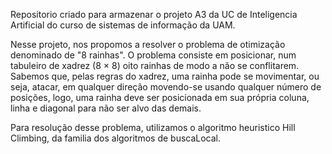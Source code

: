 Repositorio criado para armazenar o projeto A3 da UC de Inteligencia Artificial do curso de sistemas de informação da UAM.

Nesse projeto, nos propomos a resolver o problema de otimização denominado de "8 rainhas". O problema consiste em posicionar, num tabuleiro de xadrez (8 × 8) oito rainhas de modo a não se conflitarem. Sabemos que, pelas regras do xadrez, uma rainha pode se movimentar, ou seja, atacar, em qualquer direção movendo-se usando qualquer número de posições, logo, uma rainha deve ser posicionada em sua própria coluna, linha e diagonal para não ser alvo das demais.

Para resolução desse problema, utilizamos o algoritmo heuristico Hill Climbing, da familia dos algoritmos de buscaLocal.